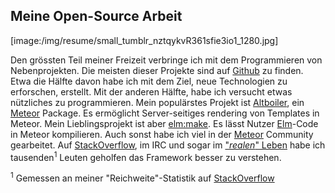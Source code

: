 ## Meine Open-Source Arbeit

[image:/img/resume/small_tumblr_nztqykvR361sfie3io1_1280.jpg]

Den grössten Teil meiner Freizeit verbringe ich mit dem Programmieren von Nebenprojekten. Die meisten dieser Projekte sind auf [Github](https://github.com/kriegslustig) zu finden. Etwa die Hälfte davon habe ich mit dem Ziel, neue Technologien zu erforschen, erstellt. Mit der anderen Hälfte, habe ich versucht etwas nützliches zu programmieren. Mein populärstes Projekt ist [Altboiler](https://github.com/Kriegslustig/meteor-altboiler), ein [Meteor](https://www.meteor.com/) Package. Es ermöglicht Server-seitiges rendering von Templates in Meteor. Mein Lieblingsprojekt ist aber [elm:make](https://github.com/Kriegslustig/meteor-elm-make). Es lässt Nutzer [Elm](http://elm-lang.org/)-Code in Meteor kompilieren. Auch sonst habe ich viel in der [Meteor](https://www.meteor.com/) Community gearbeitet. Auf [StackOverflow](https://stackoverflow.com/users/4386702/kriegslustig), im IRC und sogar im ["_realen_" Leben](http://blog.somedia-production.ch/online/web-professionals-winter-camp-2016-im-medienhaus) habe ich tausenden<sup>1</sup> Leuten geholfen das Framework besser zu verstehen.

<sup>1</sup> Gemessen an meiner "Reichweite"-Statistik auf [StackOverflow](https://stackoverflow.com/users/4386702/kriegslustig)

